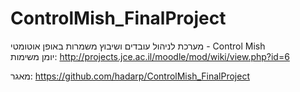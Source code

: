 ControlMish_FinalProject
========================
מערכת לניהול עובדים ושיבוץ משמרות באופן אוטומטי - Control Mish   
יומן משימות:
http://projects.jce.ac.il/moodle/mod/wiki/view.php?id=6

מאגר:
https://github.com/hadarp/ControlMish_FinalProject
